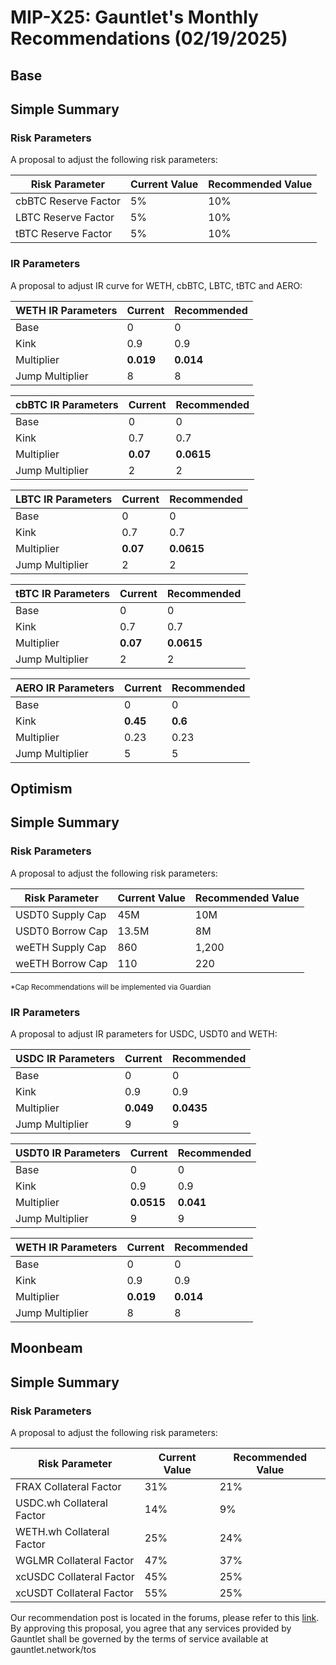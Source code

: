 # MIP-X25: Gauntlet's Monthly Recommendations (02/19/2025)

## Base

## Simple Summary

### Risk Parameters

A proposal to adjust the following risk parameters:

| Risk Parameter       | Current Value | Recommended Value |
| -------------------- | ------------- | ----------------- |
| cbBTC Reserve Factor | 5%            | 10%               |
| LBTC Reserve Factor  | 5%            | 10%               |
| tBTC Reserve Factor  | 5%            | 10%               |

### IR Parameters

A proposal to adjust IR curve for WETH, cbBTC, LBTC, tBTC and AERO:

| WETH IR Parameters | Current   | Recommended |
| ------------------ | --------- | ----------- |
| Base               | 0         | 0           |
| Kink               | 0.9       | 0.9         |
| Multiplier         | **0.019** | **0.014**   |
| Jump Multiplier    | 8         | 8           |

| cbBTC IR Parameters | Current  | Recommended |
| ------------------- | -------- | ----------- |
| Base                | 0        | 0           |
| Kink                | 0.7      | 0.7         |
| Multiplier          | **0.07** | **0.0615**  |
| Jump Multiplier     | 2        | 2           |

| LBTC IR Parameters | Current  | Recommended |
| ------------------ | -------- | ----------- |
| Base               | 0        | 0           |
| Kink               | 0.7      | 0.7         |
| Multiplier         | **0.07** | **0.0615**  |
| Jump Multiplier    | 2        | 2           |

| tBTC IR Parameters | Current  | Recommended |
| ------------------ | -------- | ----------- |
| Base               | 0        | 0           |
| Kink               | 0.7      | 0.7         |
| Multiplier         | **0.07** | **0.0615**  |
| Jump Multiplier    | 2        | 2           |

| AERO IR Parameters | Current  | Recommended |
| ------------------ | -------- | ----------- |
| Base               | 0        | 0           |
| Kink               | **0.45** | **0.6**     |
| Multiplier         | 0.23     | 0.23        |
| Jump Multiplier    | 5        | 5           |

## Optimism

## Simple Summary

### Risk Parameters

A proposal to adjust the following risk parameters:

| Risk Parameter   | Current Value | Recommended Value |
| ---------------- | ------------- | ----------------- |
| USDT0 Supply Cap | 45M           | 10M               |
| USDT0 Borrow Cap | 13.5M         | 8M                |
| weETH Supply Cap | 860           | 1,200             |
| weETH Borrow Cap | 110           | 220               |

<sub> \*Cap Recommendations will be implemented via Guardian </sub>

### IR Parameters

A proposal to adjust IR parameters for USDC, USDT0 and WETH:

| USDC IR Parameters | Current   | Recommended |
| ------------------ | --------- | ----------- |
| Base               | 0         | 0           |
| Kink               | 0.9       | 0.9         |
| Multiplier         | **0.049** | **0.0435**  |
| Jump Multiplier    | 9         | 9           |

| USDT0 IR Parameters | Current    | Recommended |
| ------------------- | ---------- | ----------- |
| Base                | 0          | 0           |
| Kink                | 0.9        | 0.9         |
| Multiplier          | **0.0515** | **0.041**   |
| Jump Multiplier     | 9          | 9           |

| WETH IR Parameters | Current   | Recommended |
| ------------------ | --------- | ----------- |
| Base               | 0         | 0           |
| Kink               | 0.9       | 0.9         |
| Multiplier         | **0.019** | **0.014**   |
| Jump Multiplier    | 8         | 8           |

## Moonbeam

## Simple Summary

### Risk Parameters

A proposal to adjust the following risk parameters:

| Risk Parameter            | Current Value | Recommended Value |
| ------------------------- | ------------- | ----------------- |
| FRAX Collateral Factor    | 31%           | 21%               |
| USDC.wh Collateral Factor | 14%           | 9%                |
| WETH.wh Collateral Factor | 25%           | 24%               |
| WGLMR Collateral Factor   | 47%           | 37%               |
| xcUSDC Collateral Factor  | 45%           | 25%               |
| xcUSDT Collateral Factor  | 55%           | 25%               |

Our recommendation post is located in the forums, please refer to this
[link](https://forum.moonwell.fi/t/gauntlet-base-optimism-moonbeam-moonriver-monthly-recommendations-2025-06-12/1760).
By approving this proposal, you agree that any services provided by Gauntlet
shall be governed by the terms of service available at gauntlet.network/tos
